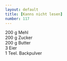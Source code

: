 ```yaml
---
layout: default
title: [Kanns nicht lesen]
number: 117
---
```


200 g Mehl  
200 g Zucker  
200 g Butter  
3 Eier  
1 Teel. Backpulver
